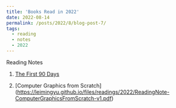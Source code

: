 ```yaml
---
title: 'Books Read in 2022'
date: 2022-08-14
permalink: /posts/2022/8/blog-post-7/
tags:
  - reading 
  - notes 
  - 2022 
---
```


Reading Notes 

1. [The First 90 Days ](https://leimingyu.github.io/files/readings/2022/the-first-90-days.pdf)

2. [Computer Graphics from Scratch] (https://leimingyu.github.io/files/readings/2022/ReadingNote-ComputerGraphicsFromScratch-v1.pdf)

